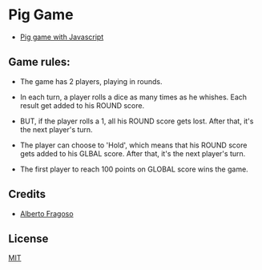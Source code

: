 # Pig Game

- [Pig game with Javascript](http://www.albertofragoso.com/Pig-Game/)

## Game rules:

- The game has 2 players, playing in rounds.

- In each turn, a player rolls a dice as many times as he whishes. Each result get added to his ROUND score.

- BUT, if the player rolls a 1, all his ROUND score gets lost. After that, it's the next player's turn.

- The player can choose to 'Hold', which means that his ROUND score gets added to his GLBAL score. After that, it's the next player's turn.

- The first player to reach 100 points on GLOBAL score wins the game.

## Credits

- [Alberto Fragoso](https://facebook.com/yeahbetoyeah)

## License

[MIT](https://opensource.org/licenses/MIT)

